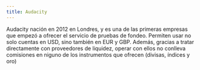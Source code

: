 ```yaml
---
title: Audacity
---
```


Audacity nación en 2012 en Londres, y es una de las primeras empresas que empezó a ofrecer el servicio de pruebas de fondeo. Permiten usar no solo cuentas en USD, sino también en EUR y GBP. Además, gracias a tratar directamente con proveedores de liquidez, operar con ellos no conlleva comisiones en niguno de los instrumentos que ofrecen (divisas, índices y oro)
